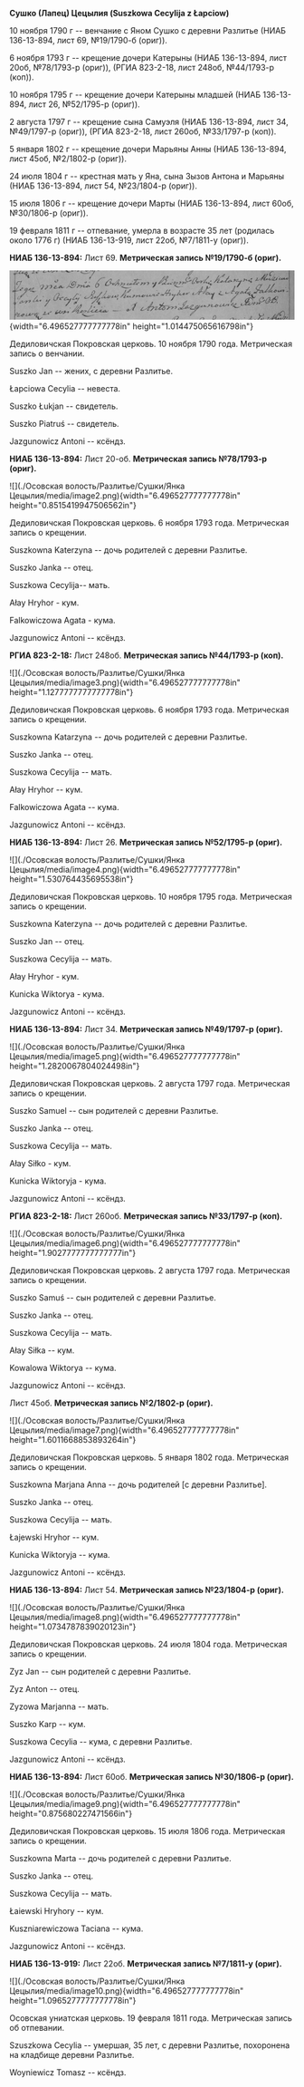 **Сушко (Лапец) Цецылия (Suszkowa Cecylija z Łapciow)**

10 ноября 1790 г -- венчание с Яном Сушко с деревни Разлитье (НИАБ
136-13-894, лист 69, №19/1790-б (ориг)).

6 ноября 1793 г -- крещение дочери Катерыны (НИАБ 136-13-894, лист 20об,
№78/1793-р (ориг)), (РГИА 823-2-18, лист 248об, №44/1793-р (коп)).

10 ноября 1795 г -- крещение дочери Катерыны младшей (НИАБ 136-13-894,
лист 26, №52/1795-р (ориг)).

2 августа 1797 г -- крещение сына Самуэля (НИАБ 136-13-894, лист 34,
№49/1797-р (ориг)), (РГИА 823-2-18, лист 260об, №33/1797-р (коп)).

5 января 1802 г -- крещение дочери Марьяны Анны (НИАБ 136-13-894, лист
45об, №2/1802-р (ориг)).

24 июля 1804 г -- крестная мать у Яна, сына Зызов Антона и Марьяны (НИАБ
136-13-894, лист 54, №23/1804-р (ориг)).

15 июля 1806 г -- крещение дочери Марты (НИАБ 136-13-894, лист 60об,
№30/1806-р (ориг)).

19 февраля 1811 г -- отпевание, умерла в возрасте 35 лет (родилась около
1776 г) (НИАБ 136-13-919, лист 22об, №7/1811-у (ориг)).

**НИАБ 136-13-894:** Лист 69. **Метрическая запись №19/1790-б (ориг).**

![](./media/0a84a26f466b37ee9a5a1dab45da7fd7275b994a.png){width="6.496527777777778in"
height="1.014475065616798in"}

Дедиловичская Покровская церковь. 10 ноября 1790 года. Метрическая
запись о венчании.

Suszko Jan -- жених, с деревни Разлитье.

Łapciowa Cecylia -- невеста.

Suszko Łukjan -- свидетель.

Suszko Piatruś -- свидетель.

Jazgunowicz Antoni -- ксёндз.

**НИАБ 136-13-894:** Лист 20-об. **Метрическая запись №78/1793-р
(ориг).**

![](./Осовская волость/Разлитье/Сушки/Янка Цецылия/media/image2.png){width="6.496527777777778in"
height="0.8515419947506562in"}

Дедиловичская Покровская церковь. 6 ноября 1793 года. Метрическая запись
о крещении.

Suszkowna Katerzyna -- дочь родителей с деревни Разлитье.

Suszko Janka -- отец.

Suszkowa Cecylija-- мать.

Ałay Hryhor - кум.

Falkowiczowa Agata - кума.

Jazgunowicz Antoni -- ксёндз.

**РГИА 823-2-18:** Лист 248об. **Метрическая запись №44/1793-р (коп).**

![](./Осовская волость/Разлитье/Сушки/Янка Цецылия/media/image3.png){width="6.496527777777778in"
height="1.1277777777777778in"}

Дедиловичская Покровская церковь. 6 ноября 1793 года. Метрическая запись
о крещении.

Suszkowna Katarzyna -- дочь родителей с деревни Разлитье.

Suszko Janka -- отец.

Suszkowa Cecylija -- мать.

Ałay Hryhor -- кум.

Falkowiczowa Agata -- кума.

Jazgunowicz Antoni -- ксёндз.

**НИАБ 136-13-894:** Лист 26. **Метрическая запись №52/1795-р (ориг).**

![](./Осовская волость/Разлитье/Сушки/Янка Цецылия/media/image4.png){width="6.496527777777778in"
height="1.530764435695538in"}

Дедиловичская Покровская церковь. 10 ноября 1795 года. Метрическая
запись о крещении.

Suszkowna Katerzyna -- дочь родителей с деревни Разлитье.

Suszko Jan -- отец.

Suszkowa Cecylija -- мать.

Ałay Hryhor - кум.

Kunicka Wiktorya - кума.

Jazgunowicz Antoni -- ксёндз.

**НИАБ 136-13-894:** Лист 34. **Метрическая запись №49/1797-р (ориг).**

![](./Осовская волость/Разлитье/Сушки/Янка Цецылия/media/image5.png){width="6.496527777777778in"
height="1.2820067804024498in"}

Дедиловичская Покровская церковь. 2 августа 1797 года. Метрическая
запись о крещении.

Suszko Samuel -- сын родителей с деревни Разлитье.

Suszko Janka -- отец.

Suszkowa Cecylija -- мать.

Ałay Siłko - кум.

Kunicka Wiktoryja - кума.

Jazgunowicz Antoni -- ксёндз.

**РГИА 823-2-18:** Лист 260об. **Метрическая запись №33/1797-р (коп).**

![](./Осовская волость/Разлитье/Сушки/Янка Цецылия/media/image6.png){width="6.496527777777778in"
height="1.9027777777777777in"}

Дедиловичская Покровская церковь. 2 августа 1797 года. Метрическая
запись о крещении.

Suszko Samuś -- сын родителей с деревни Разлитье.

Suszko Janka -- отец.

Suszkowa Cecylija -- мать.

Ałay Siłka -- кум.

Kowalowa Wiktorya -- кума.

Jazgunowicz Antoni -- ксёндз.

Лист 45об. **Метрическая запись №2/1802-р (ориг).**

![](./Осовская волость/Разлитье/Сушки/Янка Цецылия/media/image7.png){width="6.496527777777778in"
height="1.6011668853893264in"}

Дедиловичская Покровская церковь. 5 января 1802 года. Метрическая запись
о крещении.

Suszkowna Marjana Anna -- дочь родителей \[с деревни Разлитье\].

Suszko Janka -- отец.

Suszkowa Cecylija -- мать.

Łajewski Hryhor -- кум.

Kunicka Wiktoryja -- кума.

Jazgunowicz Antoni -- ксёндз.

**НИАБ 136-13-894:** Лист 54. **Метрическая запись №23/1804-р (ориг).**

![](./Осовская волость/Разлитье/Сушки/Янка Цецылия/media/image8.png){width="6.496527777777778in"
height="1.0734787839020123in"}

Дедиловичская Покровская церковь. 24 июля 1804 года. Метрическая запись
о крещении.

Zyz Jan -- сын родителей с деревни Разлитье.

Zyz Anton -- отец.

Zyzowa Marjanna -- мать.

Suszko Karp -- кум.

Suszkowa Cecylia -- кума, с деревни Разлитье.

Jazgunowicz Antoni -- ксёндз.

**НИАБ 136-13-894:** Лист 60об. **Метрическая запись №30/1806-р
(ориг).**

![](./Осовская волость/Разлитье/Сушки/Янка Цецылия/media/image9.png){width="6.496527777777778in"
height="0.875680227471566in"}

Дедиловичская Покровская церковь. 15 июля 1806 года. Метрическая запись
о крещении.

Suszkowna Marta -- дочь родителей с деревни Разлитье.

Suszko Janka -- отец.

Suszkowa Cecylija -- мать.

Łaiewski Hryhory -- кум.

Kuszniarewiczowa Taciana -- кума.

Jazgunowicz Antoni -- ксёндз.

**НИАБ 136-13-919:** Лист 22об. **Метрическая запись №7/1811-у (ориг).**

![](./Осовская волость/Разлитье/Сушки/Янка Цецылия/media/image10.png){width="6.496527777777778in"
height="1.0965277777777778in"}

Осовская униатская церковь. 19 февраля 1811 года. Метрическая запись об
отпевании.

Szuszkowa Cecylia -- умершая, 35 лет, с деревни Разлитье, похоронена на
кладбище деревни Разлитье.

Woyniewicz Tomasz -- ксёндз.
